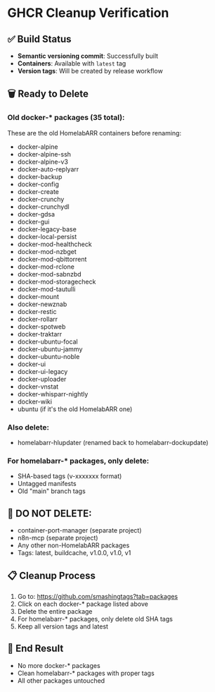 # GHCR Cleanup Verification

## ✅ Build Status
- **Semantic versioning commit**: Successfully built
- **Containers**: Available with `latest` tag
- **Version tags**: Will be created by release workflow

## 🗑️ Ready to Delete

### Old docker-* packages (35 total):
These are the old HomelabARR containers before renaming:
- docker-alpine
- docker-alpine-ssh
- docker-alpine-v3
- docker-auto-replyarr
- docker-backup
- docker-config
- docker-create
- docker-crunchy
- docker-crunchydl
- docker-gdsa
- docker-gui
- docker-legacy-base
- docker-local-persist
- docker-mod-healthcheck
- docker-mod-nzbget
- docker-mod-qbittorrent
- docker-mod-rclone
- docker-mod-sabnzbd
- docker-mod-storagecheck
- docker-mod-tautulli
- docker-mount
- docker-newznab
- docker-restic
- docker-rollarr
- docker-spotweb
- docker-traktarr
- docker-ubuntu-focal
- docker-ubuntu-jammy
- docker-ubuntu-noble
- docker-ui
- docker-ui-legacy
- docker-uploader
- docker-vnstat
- docker-whisparr-nightly
- docker-wiki
- ubuntu (if it's the old HomelabARR one)

### Also delete:
- homelabarr-hlupdater (renamed back to homelabarr-dockupdate)

### For homelabarr-* packages, only delete:
- SHA-based tags (v-xxxxxxx format)
- Untagged manifests
- Old "main" branch tags

## 🚫 DO NOT DELETE:
- container-port-manager (separate project)
- n8n-mcp (separate project)
- Any other non-HomelabARR packages
- Tags: latest, buildcache, v1.0.0, v1.0, v1

## 📋 Cleanup Process

1. Go to: https://github.com/smashingtags?tab=packages
2. Click on each docker-* package listed above
3. Delete the entire package
4. For homelabarr-* packages, only delete old SHA tags
5. Keep all version tags and latest

## 🎯 End Result
- No more docker-* packages
- Clean homelabarr-* packages with proper tags
- All other packages untouched